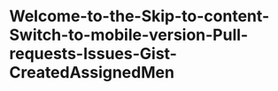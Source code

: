 # Welcome-to-the-Skip-to-content-Switch-to-mobile-version-Pull-requests-Issues-Gist-CreatedAssignedMen